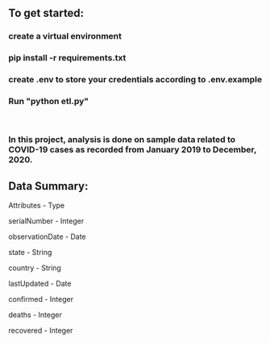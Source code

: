 ## To get started:

### create a virtual environment

### pip install -r requirements.txt

### create .env to store your credentials according to .env.example

### Run "python etl.py"

<br>

### In this project, analysis is done on sample data related to COVID-19 cases as recorded from January 2019 to December, 2020. 

<h2>Data Summary: </h2>

<p>Attributes - Type</p>
<p>serialNumber - Integer</p>
<p> observationDate - Date</p>
<p>state - String</p>
<p>country - String</p>
<p>lastUpdated - Date</p>
<p>confirmed - Integer</p>
<p>deaths - Integer</p>
<p>recovered - Integer</p>
